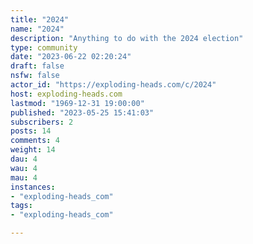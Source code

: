 ```yaml
---
title: "2024" 
name: "2024"
description: "Anything to do with the 2024 election"
type: community
date: "2023-06-22 02:20:24"
draft: false
nsfw: false
actor_id: "https://exploding-heads.com/c/2024"
host: exploding-heads.com
lastmod: "1969-12-31 19:00:00"
published: "2023-05-25 15:41:03"
subscribers: 2
posts: 14
comments: 4
weight: 14
dau: 4
wau: 4
mau: 4
instances:
- "exploding-heads_com"
tags: 
- "exploding-heads_com"

---
```

